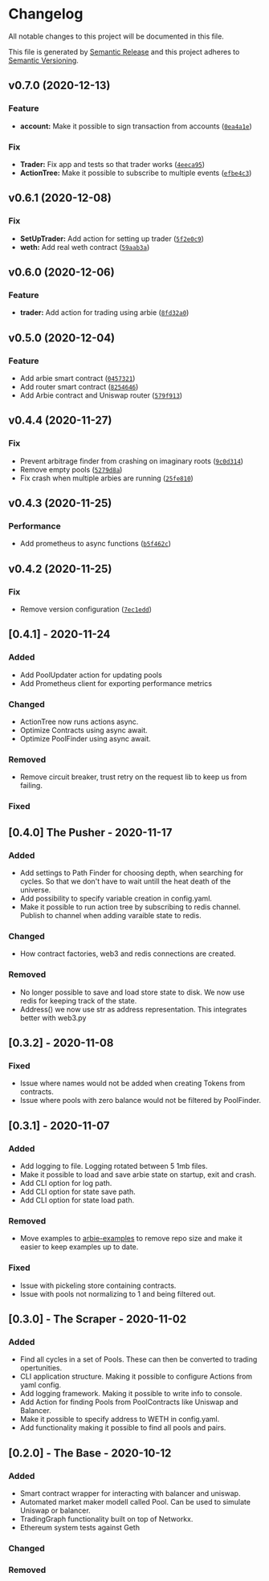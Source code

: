 # Changelog
All notable changes to this project will be documented in this file.

This file is generated by [Semantic Release](https://python-semantic-release.readthedocs.io/en/latest/)
and this project adheres to [Semantic Versioning](https://semver.org/spec/v2.0.0.html).

<!--next-version-placeholder-->

## v0.7.0 (2020-12-13)
### Feature
* **account:** Make it possible to sign transaction from accounts ([`0ea4a1e`](https://github.com/owodunni/arbie/commit/0ea4a1e4f3686d7cd7e615940be3228ac43e89e1))

### Fix
* **Trader:** Fix app and tests so that trader works ([`4eeca95`](https://github.com/owodunni/arbie/commit/4eeca9598e57db508f14353e4cce9f25b2871403))
* **ActionTree:** Make it possible to subscribe to multiple events ([`efbe4c3`](https://github.com/owodunni/arbie/commit/efbe4c31ee7e3e3653ad9af6d0222fea5be57b5e))

## v0.6.1 (2020-12-08)
### Fix
* **SetUpTrader:** Add action for setting up trader ([`5f2e0c9`](https://github.com/owodunni/arbie/commit/5f2e0c9c21a3737707605adc4e43d0131ddcbb03))
* **weth:** Add real weth contract ([`59aab3a`](https://github.com/owodunni/arbie/commit/59aab3a1d98accdaea1bf29e28b734cca9b8bbc9))

## v0.6.0 (2020-12-06)
### Feature
* **trader:** Add action for trading using arbie ([`8fd32a0`](https://github.com/owodunni/arbie/commit/8fd32a085ad47fcd5ed26a3fc512d7b52edb5381))

## v0.5.0 (2020-12-04)
### Feature
* Add arbie smart contract ([`0457321`](https://github.com/owodunni/arbie/commit/045732115902c6e869342a5bebef224a266feab2))
* Add router smart contract ([`8254646`](https://github.com/owodunni/arbie/commit/8254646e9ee8be1252270c79a80643bf01e9baa2))
* Add Arbie contract and Uniswap router ([`579f913`](https://github.com/owodunni/arbie/commit/579f913c67fee2335dbfc8cd673e629a005a89f5))

## v0.4.4 (2020-11-27)
### Fix
* Prevent arbitrage finder from crashing on imaginary roots ([`9c0d314`](https://github.com/owodunni/arbie/commit/9c0d3146014ebf38bdeea951a8636d4cf89d72f4))
* Remove empty pools ([`5279d8a`](https://github.com/owodunni/arbie/commit/5279d8ae5337963a09afb074597a6c162a175126))
* Fix crash when multiple arbies are running ([`25fe810`](https://github.com/owodunni/arbie/commit/25fe810353acdc3cc3f9a48bf274b26d6f638c57))

## v0.4.3 (2020-11-25)
### Performance
* Add prometheus to async functions ([`b5f462c`](https://github.com/owodunni/arbie/commit/b5f462c4fc33f99cb157e396cd6f76a07ca04229))

## v0.4.2 (2020-11-25)
### Fix
* Remove version configuration ([`7ec1edd`](https://github.com/owodunni/arbie/commit/7ec1edd191c94c1efbd252242a75d8f9de9843f9))

## [0.4.1] - 2020-11-24
### Added
- Add PoolUpdater action for updating pools
- Add Prometheus client for exporting performance metrics
### Changed
- ActionTree now runs actions async.
- Optimize Contracts using async await.
- Optimize PoolFinder using async await.
### Removed
- Remove circuit breaker, trust retry on the request lib to keep us from failing.
### Fixed

## [0.4.0] The Pusher - 2020-11-17
### Added
- Add settings to Path Finder for choosing depth, when searching for cycles.
  So that we don't have to wait untill the heat death of the universe.
- Add possibility to specify variable creation in config.yaml.
- Make it possible to run action tree by subscribing to redis channel.
  Publish to channel when adding varaible state to redis.
### Changed
- How contract factories, web3 and redis connections are created.

### Removed
- No longer possible to save and load store state to disk. We now use redis for
  keeping track of the state.
- Address() we now use str as address representation. This integrates better with
  web3.py

## [0.3.2] - 2020-11-08
### Fixed
- Issue where names would not be added when creating Tokens from contracts.
- Issue where pools with zero balance would not be filtered by PoolFinder.

## [0.3.1] - 2020-11-07
### Added
- Add logging to file. Logging rotated between 5 1mb files.
- Make it possible to load and save arbie state on startup, exit and crash.
- Add CLI option for log path.
- Add CLI option for state save path.
- Add CLI option for state load path.

### Removed
- Move examples to [arbie-examples](https://github.com/owodunni/arbie-examples) to remove repo size and
  make it easier to keep examples up to date.

### Fixed
- Issue with pickeling store containing contracts.
- Issue with pools not normalizing to 1 and being filtered out.

## [0.3.0] - The Scraper - 2020-11-02
### Added
- Find all cycles in a set of Pools. These can then be converted to trading opertunities.
- CLI application structure. Making it possible to configure Actions from yaml config.
- Add logging framework. Making it possible to write info to console.
- Add Action for finding Pools from PoolContracts like Uniswap and Balancer.
- Make it possible to specify address to WETH in config.yaml.
- Add functionality making it possible to find all pools and pairs.

## [0.2.0] - The Base - 2020-10-12
### Added
- Smart contract wrapper for interacting with balancer and uniswap.
- Automated market maker modell called Pool. Can be used to simulate Uniswap or balancer.
- TradingGraph functionality built on top of Networkx.
- Ethereum system tests against Geth

### Changed

### Removed
